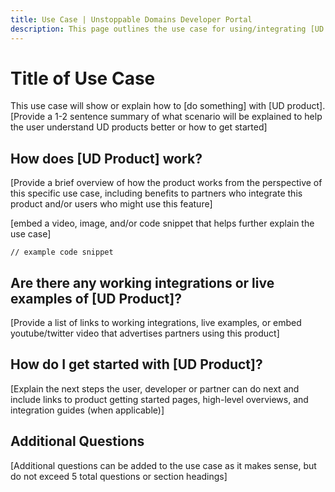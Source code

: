 ```yaml
---
title: Use Case | Unstoppable Domains Developer Portal
description: This page outlines the use case for using/integrating [UD Product].
---
```


# Title of Use Case

This use case will show or explain how to [do something] with [UD product]. [Provide a 1-2 sentence summary of what scenario will be explained to help the user understand UD products better or how to get started]

## How does [UD Product] work?

[Provide a brief overview of how the product works from the perspective of this specific use case, including benefits to partners who integrate this product and/or users who might use this feature]

[embed a video, image, and/or code snippet that helps further explain the use case]

<!---![example image or sketch](/images/link-to/screenshot)

<figcaption>[Place for descriptive caption for the image or diagram]</figcaption>--->

```
// example code snippet
```

## Are there any working integrations or live examples of [UD Product]?

[Provide a list of links to working integrations, live examples, or embed youtube/twitter video that advertises partners using this product]

## How do I get started with [UD Product]?

[Explain the next steps the user, developer or partner can do next and include links to product getting started pages, high-level overviews, and integration guides (when applicable)]

## Additional Questions
[Additional questions can be added to the use case as it makes sense, but do not exceed 5 total questions or section headings]
